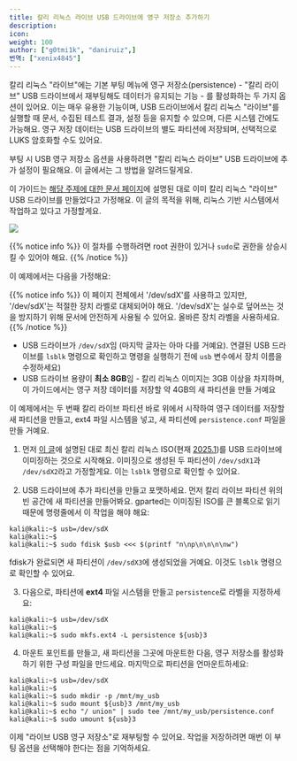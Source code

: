 ```yaml
---
title: 칼리 리눅스 라이브 USB 드라이브에 영구 저장소 추가하기
description:
icon:
weight: 100
author: ["g0tmi1k", "daniruiz",]
번역: ["xenix4845"]
---
```


칼리 리눅스 "라이브"에는 기본 부팅 메뉴에 영구 저장소(persistence) - "칼리 라이브" USB 드라이브에서 재부팅해도 데이터가 유지되는 기능 - 를 활성화하는 두 가지 옵션이 있어요. 이는 매우 유용한 기능이며, USB 드라이브에서 칼리 리눅스 "라이브"를 실행할 때 문서, 수집된 테스트 결과, 설정 등을 유지할 수 있으며, 다른 시스템 간에도 가능해요. 영구 저장 데이터는 USB 드라이브의 별도 파티션에 저장되며, 선택적으로 LUKS 암호화할 수도 있어요.

부팅 시 USB 영구 저장소 옵션을 사용하려면 "칼리 리눅스 라이브" USB 드라이브에 추가 설정이 필요해요. 이 글에서는 그 방법을 알려드릴게요.

이 가이드는 [해당 주제에 대한 문서 페이지](/docs/usb/live-usb-install-with-windows/)에 설명된 대로 이미 칼리 리눅스 "라이브" USB 드라이브를 만들었다고 가정해요. 이 글의 목적을 위해, 리눅스 기반 시스템에서 작업하고 있다고 가정할게요.

![](kali-live-usb-persistence.png)

{{% notice info %}}
이 절차를 수행하려면 root 권한이 있거나 `sudo`로 권한을 상승시킬 수 있어야 해요.
{{% /notice %}}

이 예제에서는 다음을 가정해요:

{{% notice info %}}
이 페이지 전체에서 '/dev/sdX'를 사용하고 있지만, '/dev/sdX'는 적절한 장치 라벨로 대체되어야 해요. '/dev/sdX'는 실수로 덮어쓰는 것을 방지하기 위해 문서에 안전하게 사용될 수 있어요. 올바른 장치 라벨을 사용하세요.
{{% /notice %}}

- USB 드라이브가 `/dev/sdX`임 (마지막 글자는 아마 다를 거예요). 연결된 USB 드라이브를 `lsblk` 명령으로 확인하고 명령을 실행하기 전에 `usb` 변수에서 장치 이름을 수정하세요)
- USB 드라이브 용량이 **최소 8GB**임 - 칼리 리눅스 이미지는 3GB 이상을 차지하며, 이 가이드에서는 영구 저장 데이터를 저장할 약 4GB의 새 파티션을 만들 거예요

이 예제에서는 두 번째 칼리 라이브 파티션 바로 위에서 시작하여 영구 데이터를 저장할 새 파티션을 만들고, ext4 파일 시스템을 넣고, 새 파티션에 `persistence.conf` 파일을 만들 거예요.

1. 먼저 [이 글](/docs/usb/live-usb-install-with-windows/)에 설명된 대로 최신 칼리 리눅스 ISO(현재 [2025.1](https://kali.org/get-kali/))를 USB 드라이브에 이미징하는 것으로 시작해요. 이미징으로 생성된 두 파티션이 `/dev/sdX1`과 `/dev/sdX2`라고 가정할게요. 이는 `lsblk` 명령으로 확인할 수 있어요.

2. USB 드라이브에 추가 파티션을 만들고 포맷하세요.
먼저 칼리 라이브 파티션 위의 빈 공간에 새 파티션을 만들어봐요. gparted는 이미징된 ISO를 큰 블록으로 읽기 때문에 명령줄에서 이 작업을 해야 해요:

```console
kali@kali:~$ usb=/dev/sdX
kali@kali:~$
kali@kali:~$ sudo fdisk $usb <<< $(printf "n\np\n\n\n\nw")
```

fdisk가 완료되면 새 파티션이 `/dev/sdX3`에 생성되었을 거예요. 이것도 `lsblk` 명령으로 확인할 수 있어요.

3. 다음으로, 파티션에 **ext4** 파일 시스템을 만들고 `persistence`로 라벨을 지정하세요:

```console
kali@kali:~$ usb=/dev/sdX
kali@kali:~$
kali@kali:~$ sudo mkfs.ext4 -L persistence ${usb}3
```

4. 마운트 포인트를 만들고, 새 파티션을 그곳에 마운트한 다음, 영구 저장소를 활성화하기 위한 구성 파일을 만드세요. 마지막으로 파티션을 언마운트하세요:

```console
kali@kali:~$ usb=/dev/sdX
kali@kali:~$
kali@kali:~$ sudo mkdir -p /mnt/my_usb
kali@kali:~$ sudo mount ${usb}3 /mnt/my_usb
kali@kali:~$ echo "/ union" | sudo tee /mnt/my_usb/persistence.conf
kali@kali:~$ sudo umount ${usb}3
```

이제 "라이브 USB 영구 저장소"로 재부팅할 수 있어요. 작업을 저장하려면 매번 이 부팅 옵션을 선택해야 한다는 점을 기억하세요.
